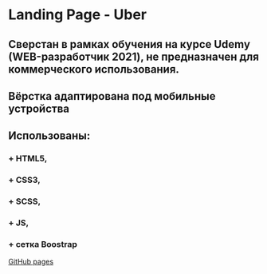 
# Landing Page - Uber

## Сверстан в рамках обучения на курсе Udemy (WEB-разработчик 2021), не предназначен для коммерческого использования.
## Вёрстка адаптирована под мобильные устройства
## Использованы: 
  ### + HTML5,
  ### + CSS3,
  ### + SCSS,
  ### + JS,
  ### + сетка Boostrap
[GitHub pages](https://safonix.github.io/uber/)
